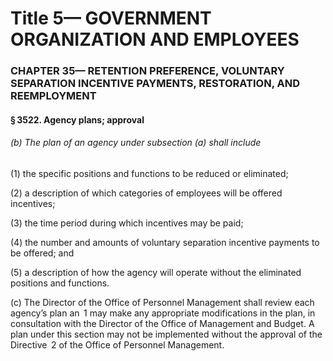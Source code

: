 
# Title 5— GOVERNMENT ORGANIZATION AND EMPLOYEES
### CHAPTER 35— RETENTION PREFERENCE, VOLUNTARY SEPARATION INCENTIVE PAYMENTS, RESTORATION, AND REEMPLOYMENT
#### § 3522. Agency plans; approval
###### (b) The plan of an agency under subsection (a) shall include

(1) the specific positions and functions to be reduced or eliminated;

(2) a description of which categories of employees will be offered incentives;

(3) the time period during which incentives may be paid;

(4) the number and amounts of voluntary separation incentive payments to be offered; and

(5) a description of how the agency will operate without the eliminated positions and functions.

(c) The Director of the Office of Personnel Management shall review each agency’s plan an  1 may make any appropriate modifications in the plan, in consultation with the Director of the Office of Management and Budget. A plan under this section may not be implemented without the approval of the Directive  2 of the Office of Personnel Management.
